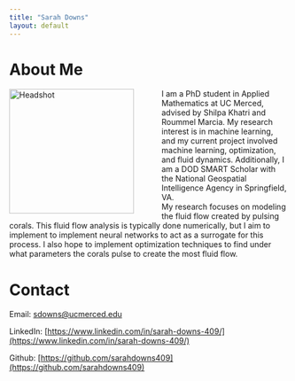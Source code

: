 ```yaml
---
title: "Sarah Downs"
layout: default
---
```


# About Me

<img align="left" src="images/headshot.jpg" alt="Headshot" width="225"  style="margin:0px 50px 0px 0px"> 

<div>
I am a PhD student in Applied Mathematics at UC Merced, advised by Shilpa Khatri and Roummel Marcia. My research interest is in machine learning, and my current project involved machine learning, optimization, and fluid dynamics. Additionally, I am a DOD SMART Scholar with the National Geospatial Intelligence Agency in Springfield, VA. 
<br>
My research focuses on modeling the fluid flow created by pulsing corals. This fluid flow analysis is typically done numerically, but I aim to implement to implement neural networks to act as a surrogate for this process. I also hope to implement optimization techniques to find under what parameters the corals pulse to create the most fluid flow. 
</div>

# Contact

Email: sdowns@ucmerced.edu

LinkedIn: [https://www.linkedin.com/in/sarah-downs-409/](https://www.linkedin.com/in/sarah-downs-409/)

Github: [https://github.com/sarahdowns409](https://github.com/sarahdowns409)
